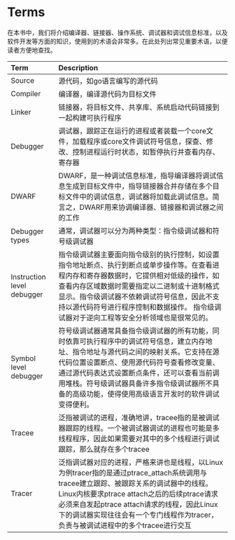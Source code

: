 # Terms

在本书中，我们将介绍编译器、链接器、操作系统、调试器和调试信息标准，以及软件开发等方面的知识，使用到的术语会非常多。在此处列出常见重要术语，以便读者方便地查找。

| **Term**                   | **Description**                                              |
| :------------------------- | :----------------------------------------------------------- |
| Source                     | 源代码，如go语言编写的源代码                                 |
| Compiler                   | 编译器，编译源代码为目标文件                                 |
| Linker                     | 链接器，将目标文件、共享库、系统启动代码链接到一起构建可执行程序 |
| Debugger                   | 调试器，跟踪正在运行的进程或者装载一个core文件，加载程序或core文件调试符号信息，探查、修改、控制进程运行时状态，如暂停执行并查看内存、寄存器 |
| DWARF                      | DWARF，是一种调试信息标准，指导编译器将调试信息生成到目标文件中，指导链接器合并存储在多个目标文件中的调试信息，调试器将加载此调试信息。简言之，DWARF用来协调编译器、链接器和调试器之间的工作 |
| Debugger types             | 通常，调试器可以分为两种类型：指令级调试器和符号级调试器     |
| Instruction level debugger | 指令级调试器主要面向指令级别的执行控制，如设置指令地址断点、执行到断点或单步操作等。在查看进程内存和寄存器数据时，它提供相对低级的操作，如查看内存区域数据时需要指定以二进制或十进制格式显示。指令级调试器不依赖调试符号信息，因此不支持以源代码符号进行程序控制和数据操作。 指令级调试器对于逆向工程等安全分析领域也是很常见的。|
| Symbol level debugger      | 符号级调试器通常具备指令级调试器的所有功能，同时依靠可执行程序中的调试符号信息，建立内存地址、指令地址与源代码之间的映射关系。它支持在源代码位置设置断点、使用源代码符号查看修改变量、通过源代码表达式设置断点条件，还可以查看当前调用堆栈。符号级调试器具备许多指令级调试器所不具备的高级功能，使得使用高级语言开发时的软件调试变得便利。 |
| Tracee                     | 泛指被调试的进程，准确地讲，tracee指的是被调试器跟踪的线程。一个被调试器调试的进程也可能是多线程程序，因此如果需要对其中的多个线程进行调试跟踪，那么就存在多个tracee |
| Tracer                     | 泛指调试器对应的进程，严格来讲也是线程，以Linux为例tracer指的是通过ptrace_attach系统调用与tracee建立跟踪、被跟踪关系的调试器中的线程。Linux内核要求ptrace attach之后的后续ptrace请求必须来自发起ptrace attach请求的线程，因此Linux下的调试器实现往往会有一个专门线程作为tracer，负责与被调试进程中的多个tracee进行交互 |
